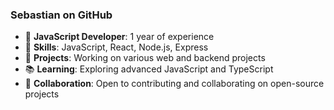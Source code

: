 ### Sebastian on GitHub

- 🏓 **JavaScript Developer**: 1 year of experience
- 🔧 **Skills**: JavaScript, React, Node.js, Express
- 🌟 **Projects**: Working on various web and backend projects
- 📚 **Learning**: Exploring advanced JavaScript and TypeScript
- 🤝 **Collaboration**: Open to contributing and collaborating on open-source projects


